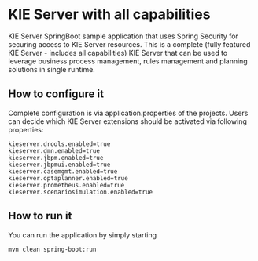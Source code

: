 KIE Server with all capabilities
========================================

KIE Server SpringBoot sample application that uses Spring Security for securing access to KIE Server resources.
This is a complete (fully featured KIE Server - includes all capabilities) KIE Server that can be used to leverage 
business process management, rules management and planning solutions in single runtime.

How to configure it
------------------------------

Complete configuration is via application.properties of the projects.
Users can decide which KIE Server extensions should be activated via following properties:

```
kieserver.drools.enabled=true
kieserver.dmn.enabled=true
kieserver.jbpm.enabled=true
kieserver.jbpmui.enabled=true
kieserver.casemgmt.enabled=true
kieserver.optaplanner.enabled=true
kieserver.prometheus.enabled=true
kieserver.scenariosimulation.enabled=true
```

How to run it
------------------------------

You can run the application by simply starting

```
mvn clean spring-boot:run

```


